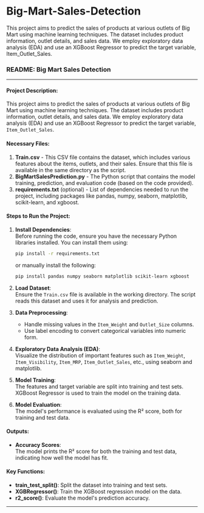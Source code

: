 # Big-Mart-Sales-Detection
This project aims to predict the sales of products at various outlets of Big Mart using machine learning techniques. The dataset includes product information, outlet details, and sales data. We employ exploratory data analysis (EDA) and use an XGBoost Regressor to predict the target variable, Item_Outlet_Sales. 
### README: Big Mart Sales Detection

---

#### Project Description:
This project aims to predict the sales of products at various outlets of Big Mart using machine learning techniques. The dataset includes product information, outlet details, and sales data. We employ exploratory data analysis (EDA) and use an XGBoost Regressor to predict the target variable, `Item_Outlet_Sales`.

#### Necessary Files:
1. **Train.csv** - This CSV file contains the dataset, which includes various features about the items, outlets, and their sales. Ensure that this file is available in the same directory as the script.
2. **BigMartSalesPrediction.py** - The Python script that contains the model training, prediction, and evaluation code (based on the code provided).
3. **requirements.txt** (optional) - List of dependencies needed to run the project, including packages like pandas, numpy, seaborn, matplotlib, scikit-learn, and xgboost.

#### Steps to Run the Project:
1. **Install Dependencies**:  
   Before running the code, ensure you have the necessary Python libraries installed. You can install them using:
   ```bash
   pip install -r requirements.txt
   ```
   or manually install the following:
   ```bash
   pip install pandas numpy seaborn matplotlib scikit-learn xgboost
   ```

2. **Load Dataset**:  
   Ensure the `Train.csv` file is available in the working directory. The script reads this dataset and uses it for analysis and prediction.

3. **Data Preprocessing**:  
   - Handle missing values in the `Item_Weight` and `Outlet_Size` columns.
   - Use label encoding to convert categorical variables into numeric form.

4. **Exploratory Data Analysis (EDA)**:  
   Visualize the distribution of important features such as `Item_Weight`, `Item_Visibility`, `Item_MRP`, `Item_Outlet_Sales`, etc., using seaborn and matplotlib.

5. **Model Training**:  
   The features and target variable are split into training and test sets. XGBoost Regressor is used to train the model on the training data.

6. **Model Evaluation**:  
   The model's performance is evaluated using the R² score, both for training and test data.

#### Outputs:
- **Accuracy Scores**:  
   The model prints the R² score for both the training and test data, indicating how well the model has fit.

#### Key Functions:
- **train_test_split()**: Split the dataset into training and test sets.
- **XGBRegressor()**: Train the XGBoost regression model on the data.
- **r2_score()**: Evaluate the model's prediction accuracy.

---

